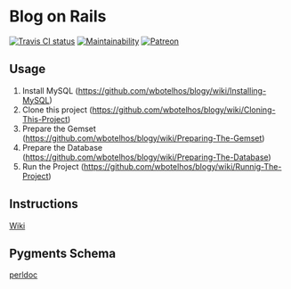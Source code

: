 # Blog on Rails

[![Travis CI status](https://travis-ci.org/wbotelhos/blogy.png?branch=master)](https://travis-ci.org/wbotelhos/blogy "Travis CI")
[![Maintainability](https://api.codeclimate.com/v1/badges/77c48bc2ae425721e774/maintainability)](https://codeclimate.com/github/wbotelhos/blogy/maintainability)
[![Patreon](https://img.shields.io/badge/donate-%3C3-brightgreen.svg)](https://www.patreon.com/wbotelhos)

## Usage

1. Install MySQL (https://github.com/wbotelhos/blogy/wiki/Installing-MySQL)
2. Clone this project (https://github.com/wbotelhos/blogy/wiki/Cloning-This-Project)
3. Prepare the Gemset (https://github.com/wbotelhos/blogy/wiki/Preparing-The-Gemset)
4. Prepare the Database (https://github.com/wbotelhos/blogy/wiki/Preparing-The-Database)
5. Run the Project (https://github.com/wbotelhos/blogy/wiki/Runnig-The-Project)

## Instructions

[Wiki](https://github.com/wbotelhos/blogy/wiki)

## Pygments Schema

[perldoc](https://github.com/richleland/pygments-css/blob/master/perldoc.css)
